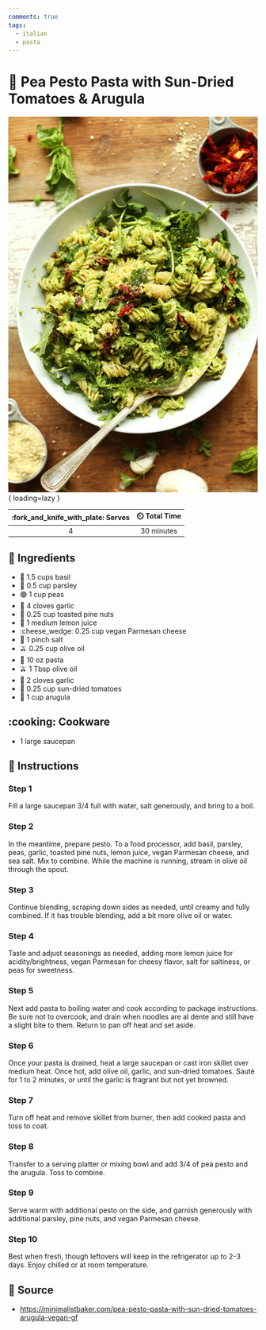 ```yaml
---
comments: true
tags:
  - italian
  - pasta
---
```

# :spaghetti: Pea Pesto Pasta with Sun-Dried Tomatoes & Arugula

![Pea Pesto Pasta with Sun-Dried Tomatoes & Arugula][1]{ loading=lazy }

| :fork_and_knife_with_plate: Serves | :timer_clock: Total Time |
|:----------------------------------:|:-----------------------: |
| 4 | 30 minutes |

## :salt: Ingredients

- :herb: 1.5 cups basil
- :herb: 0.5 cup parsley
- :green_circle: 1 cup peas
- :garlic: 4 cloves garlic
- :chestnut: 0.25 cup toasted pine nuts
- :lemon: 1 medium lemon juice
- :cheese_wedge: 0.25 cup vegan Parmesan cheese
- :salt: 1 pinch salt
- :olive: 0.25 cup olive oil
- :spaghetti: 10 oz pasta
- :olive: 1 Tbsp olive oil
- :garlic: 2 cloves garlic
- :tomato: 0.25 cup sun-dried tomatoes
- :leafy_green: 1 cup arugula

## :cooking: Cookware

- 1 large saucepan

## :pencil: Instructions

### Step 1

Fill a large saucepan 3/4 full with water, salt generously, and bring to a boil.

### Step 2

In the meantime, prepare pesto. To a food processor, add basil, parsley, peas, garlic, toasted pine nuts, lemon juice,
vegan Parmesan cheese, and sea salt. Mix to combine. While the machine is running, stream in olive oil through the
spout.

### Step 3

Continue blending, scraping down sides as needed, until creamy and fully combined. If it has trouble blending, add a bit
more olive oil or water.

### Step 4

Taste and adjust seasonings as needed, adding more lemon juice for acidity/brightness, vegan Parmesan for cheesy flavor,
salt for saltiness, or peas for sweetness.

### Step 5

Next add pasta to boiling water and cook according to package instructions. Be sure not to overcook, and drain when
noodles are al dente and still have a slight bite to them. Return to pan off heat and set aside.

### Step 6

Once your pasta is drained, heat a large saucepan or cast iron skillet over medium heat. Once hot, add olive oil,
garlic, and sun-dried tomatoes. Sauté for 1 to 2 minutes, or until the garlic is fragrant but not yet browned.

### Step 7

Turn off heat and remove skillet from burner, then add cooked pasta and toss to coat.

### Step 8

Transfer to a serving platter or mixing bowl and add 3/4 of pea pesto and the arugula. Toss to combine.

### Step 9

Serve warm with additional pesto on the side, and garnish generously with additional parsley, pine nuts, and vegan
Parmesan cheese.

### Step 10

Best when fresh, though leftovers will keep in the refrigerator up to 2-3 days. Enjoy chilled or at room temperature.

## :link: Source

- <https://minimalistbaker.com/pea-pesto-pasta-with-sun-dried-tomatoes-arugula-vegan-gf>

[1]: <../assets/images/pea-pesto-pasta-with-sun-dried-tomatoes-&-arugula.jpg>
